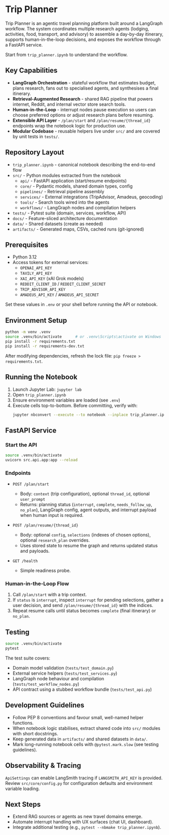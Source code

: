 # Trip Planner

Trip Planner is an agentic travel planning platform built around a LangGraph workflow. The system coordinates multiple research agents (lodging, activities, food, transport, and advisory) to assemble a day-by-day itinerary, supports human-in-the-loop decisions, and exposes the workflow through a FastAPI service.

Start from `trip_planner.ipynb` to understand the workflow.

## Key Capabilities

- **LangGraph Orchestration** - stateful workflow that estimates budget, plans research, fans out to specialised agents, and synthesises a final itinerary.
- **Retrieval-Augmented Research** - shared RAG pipeline that powers internet, Reddit, and internal vector store search tools.
- **Human-in-the-Loop** - interrupt nodes pause execution so users can choose preferred options or adjust research plans before resuming.
- **Extensible API Layer** - `/plan/start` and `/plan/resume/{thread_id}` endpoints wrap the notebook logic for production use.
- **Modular Codebase** - reusable helpers live under `src/` and are covered by unit tests in `tests/`.

## Repository Layout

- `trip_planner.ipynb` - canonical notebook describing the end-to-end flow
- `src/` - Python modules extracted from the notebook
  - `api/` - FastAPI application (start/resume endpoints)
  - `core/` - Pydantic models, shared domain types, config
  - `pipelines/` - Retrieval pipeline assembly
  - `services/` - External integrations (TripAdvisor, Amadeus, geocoding)
  - `tools/` - Search tools wired into the agents
  - `workflows/` - LangGraph nodes and compilation helpers
- `tests/` - Pytest suite (domain, services, workflow, API)
- `docs/` - Feature-sliced architecture documentation
- `data/` - Shared datasets (create as needed)
- `artifacts/` - Generated maps, CSVs, cached runs (git-ignored)

## Prerequisites

- Python 3.12
- Access tokens for external services:
  - `OPENAI_API_KEY`
  - `TAVILY_API_KEY`
  - `XAI_API_KEY` (xAI Grok models)
  - `REDDIT_CLIENT_ID` / `REDDIT_CLIENT_SECRET`
  - `TRIP_ADVISOR_API_KEY`
  - `AMADEUS_API_KEY` / `AMADEUS_API_SECRET`

Set these values in `.env` or your shell before running the API or notebook.

## Environment Setup

```bash
python -m venv .venv
source .venv/bin/activate      # or .venv\Scripts\activate on Windows
pip install -r requirements.txt
pip install -r requirements-dev.txt
```

After modifying dependencies, refresh the lock file: `pip freeze > requirements.txt`.

## Running the Notebook

1. Launch Jupyter Lab: `jupyter lab`
2. Open `trip_planner.ipynb`
3. Ensure environment variables are loaded (see `.env`)
4. Execute cells top-to-bottom. Before committing, verify with:
   ```bash
   jupyter nbconvert --execute --to notebook --inplace trip_planner.ipynb
   ```

## FastAPI Service

### Start the API

```bash
source .venv/bin/activate
uvicorn src.api.app:app --reload
```

### Endpoints

- `POST /plan/start`
  - Body: `context` (trip configuration), optional `thread_id`, optional `user_prompt`
  - Returns: planning status (`interrupt`, `complete`, `needs_follow_up`, `no_plan`), LangGraph config, agent outputs, and interrupt payload when human input is required.

- `POST /plan/resume/{thread_id}`
  - Body: optional `config`, `selections` (indexes of chosen options), optional `research_plan` overrides.
  - Uses stored state to resume the graph and returns updated status and payloads.

- `GET /health`
  - Simple readiness probe.

### Human-in-the-Loop Flow

1. Call `/plan/start` with a trip context.
2. If `status` is `interrupt`, inspect `interrupt` for pending selections, gather a user decision, and send `/plan/resume/{thread_id}` with the indices.
3. Repeat resume calls until status becomes `complete` (final itinerary) or `no_plan`.

## Testing

```bash
source .venv/bin/activate
pytest
```

The test suite covers:
- Domain model validation (`tests/test_domain.py`)
- External service helpers (`tests/test_services.py`)
- LangGraph node behaviour and compilation (`tests/test_workflow_nodes.py`)
- API contract using a stubbed workflow bundle (`tests/test_api.py`)

## Development Guidelines

- Follow PEP 8 conventions and favour small, well-named helper functions.
- When notebook logic stabilises, extract shared code into `src/` modules with short docstrings.
- Keep generated data in `artifacts/` and shared datasets in `data/`.
- Mark long-running notebook cells with `@pytest.mark.slow` (see testing guidelines).

## Observability & Tracing

`ApiSettings` can enable LangSmith tracing if `LANGSMITH_API_KEY` is provided. Review `src/core/config.py` for configuration defaults and environment variable loading.

## Next Steps

- Extend RAG sources or agents as new travel domains emerge.
- Automate interrupt handling with UX surfaces (chat UI, dashboard).
- Integrate additional testing (e.g., `pytest --nbmake trip_planner.ipynb`).
